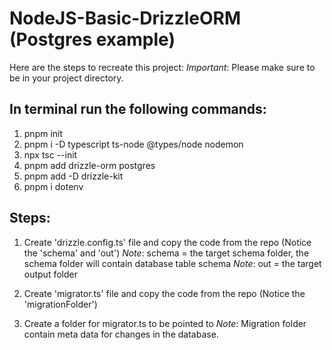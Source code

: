 # NodeJS-Basic-DrizzleORM (Postgres example)

Here are the steps to recreate this project: 
*Important*: Please make sure to be in your project directory.

## In terminal run the following commands:
1. pnpm init
2. pnpm i -D typescript ts-node @types/node nodemon
3. npx tsc --init
4. pnpm add drizzle-orm postgres
5. pnpm add -D drizzle-kit
6. pnpm i dotenv

## Steps:
1. Create 'drizzle.config.ts' file and copy the code from the repo (Notice the 'schema' and 'out')
*Note*: schema = the target schema folder, the schema folder will contain database table schema
*Note*: out = the target output folder

3. Create 'migrator.ts' file and copy the code from the repo (Notice the 'migrationFolder')
4. Create a folder for migrator.ts to be pointed to
*Note*: Migration folder contain meta data for changes in the database.
